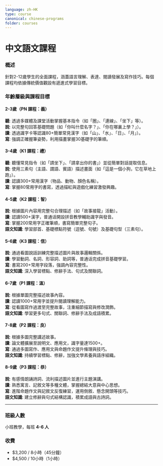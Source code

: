 ```yaml
---
language: zh-HK
type: course
canonical: chinese-programs
folder: courses
---
```

# 中文語文課程

### 概述  
針對2-12歲學生的全面課程，涵蓋語言理解、表達、閱讀發展及寫作技巧。每個課程均依據傳統價值觀設有遞進式學習目標。

### 年齡層級與課程目標  
#### **2-3歲（PN 課程：義）**  
**聽**: 透過多媒體及課堂活動掌握基本指令（如「圈」、「連線」、「坐下」等）。  
**說**: 以完整句回答基礎問題（如「你叫什麼名字？」、「你在哪裏上學？」）。  
**讀**: 透過識字卡等認識80+簡單常見漢字（如「山」、「水」、「日」、「月」）。  
**寫**: 強調正確握筆姿勢，利用描畫掌握30基礎字的筆順。  

#### **3-4歲（K1 課程：禮）**  
**聽**: 聽懂常見指令（如「請坐下」、「請拿出你的書」）並從簡單對話提取信息。  
**說**: 使用三素句（主語、謂語、賓語）描述畫面（如「這是一個小狗，它在草地上跑」）。  
**讀**: 認讀300+常用漢字（物品、動物、顏色名稱）。  
**寫**: 掌握80常用字的書寫，透過描紅與遊戲化練習激發興趣。  

#### **4-5歲（K2 課程：智）**  
**說**: 根據圖片內容用完整句合理描述（如「故事接龍」活動）。  
**讀**: 認讀500+漢字，普通话開設拼音教學輔助識字與發音。  
**寫**: 掌握200常用字正確筆順，書寫簡單完整句子。  
**語文知識**: 學習部首、基礎標點符號（逗號、句號）及基礎句型（三素句）。  

#### **5-6歲（K3 課程：信）**  
**說**: 通過看圖說話訓練完整描述圖片與故事邏輯關係。  
**讀**: 學習動詞、名詞、形容詞、助詞等，普通话完成拼音基礎學習。  
**寫**: 書寫200+常用字段落，強調內容完整性。  
**語文知識**: 深入學習標點、修辭手法、句式及關聯詞。  

#### **6-7歲（P1 課程：溫）**  
**說**: 根據單圖完整描述故事內容。  
**讀**: 認讀1000+常用字並提升閱讀理解能力。  
**寫**: 從看圖寫作過渡至完整故事，注重細節描寫與修改潤飾。  
**語文知識**: 學習更多句式、關聯詞、修辭手法及成語積累。  

#### **7-8歲（P2 課程：良）**  
**說**: 根據多圖完整講述故事。  
**讀**: 論文體擴展至說明文、應用文，識字量達1500+。  
**寫**: 通過多圖寫作、應用文與命題作文提升條理與技巧。  
**語文知識**: 持續學習標點、修辭，加強文學素養與語序組織。  

#### **8-9歲（P3 課程：恭）**  
**說**: 有感情朗誦詩詞、流利描述圖片並進行主題演講。  
**讀**: 熟悉寓言、記敘文等多種文體，掌握總結大意與中心思想。  
**寫**: 進階命題作文與記敘文反復練習，運用倒敘、懸念開頭等技巧。  
**語文知識**: 建立修辭與句式結構認識，積累成語與古詩詞。  

---

### 班級人數  
小班教學，每班 **4-6 人**  

### 收費  
- $3,200 / 8小時（45分鐘）  
- $4,500 / 10小時（1小時）
